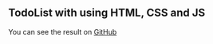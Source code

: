 ## TodoList with using HTML, CSS and JS
You can see the result on [GitHub](https://klymenkoaleksandr.github.io/TodoList/)
